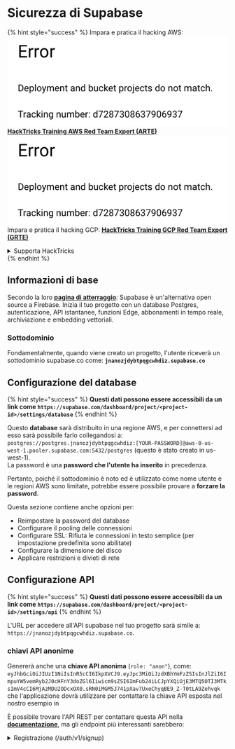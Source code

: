 # Sicurezza di Supabase

{% hint style="success" %}
Impara e pratica il hacking AWS:<img src="../.gitbook/assets/image (1) (1).png" alt="" data-size="line">[**HackTricks Training AWS Red Team Expert (ARTE)**](https://training.hacktricks.xyz/courses/arte)<img src="../.gitbook/assets/image (1) (1).png" alt="" data-size="line">\
Impara e pratica il hacking GCP: <img src="../.gitbook/assets/image (2).png" alt="" data-size="line">[**HackTricks Training GCP Red Team Expert (GRTE)**<img src="../.gitbook/assets/image (2).png" alt="" data-size="line">](https://training.hacktricks.xyz/courses/grte)

<details>

<summary>Supporta HackTricks</summary>

* Controlla i [**piani di abbonamento**](https://github.com/sponsors/carlospolop)!
* **Unisciti al** 💬 [**gruppo Discord**](https://discord.gg/hRep4RUj7f) o al [**gruppo telegram**](https://t.me/peass) o **seguici** su **Twitter** 🐦 [**@hacktricks\_live**](https://twitter.com/hacktricks\_live)**.**
* **Condividi trucchi di hacking inviando PR ai** [**HackTricks**](https://github.com/carlospolop/hacktricks) e [**HackTricks Cloud**](https://github.com/carlospolop/hacktricks-cloud) repos su github.

</details>
{% endhint %}

## Informazioni di base

Secondo la loro [**pagina di atterraggio**](https://supabase.com/): Supabase è un'alternativa open source a Firebase. Inizia il tuo progetto con un database Postgres, autenticazione, API istantanee, funzioni Edge, abbonamenti in tempo reale, archiviazione e embedding vettoriali.

### Sottodominio

Fondamentalmente, quando viene creato un progetto, l'utente riceverà un sottodominio supabase.co come: **`jnanozjdybtpqgcwhdiz.supabase.co`**

## **Configurazione del database**

{% hint style="success" %}
**Questi dati possono essere accessibili da un link come `https://supabase.com/dashboard/project/<project-id>/settings/database`**
{% endhint %}

Questo **database** sarà distribuito in una regione AWS, e per connettersi ad esso sarà possibile farlo collegandosi a: `postgres://postgres.jnanozjdybtpqgcwhdiz:[YOUR-PASSWORD]@aws-0-us-west-1.pooler.supabase.com:5432/postgres` (questo è stato creato in us-west-1).\
La password è una **password che l'utente ha inserito** in precedenza.

Pertanto, poiché il sottodominio è noto ed è utilizzato come nome utente e le regioni AWS sono limitate, potrebbe essere possibile provare a **forzare la password**.

Questa sezione contiene anche opzioni per:

* Reimpostare la password del database
* Configurare il pooling delle connessioni
* Configurare SSL: Rifiuta le connessioni in testo semplice (per impostazione predefinita sono abilitate)
* Configurare la dimensione del disco
* Applicare restrizioni e divieti di rete

## Configurazione API

{% hint style="success" %}
**Questi dati possono essere accessibili da un link come `https://supabase.com/dashboard/project/<project-id>/settings/api`**
{% endhint %}

L'URL per accedere all'API supabase nel tuo progetto sarà simile a: `https://jnanozjdybtpqgcwhdiz.supabase.co`.

### chiavi API anonime

Genererà anche una **chiave API anonima** (`role: "anon"`), come: `eyJhbGciOiJIUzI1NiIsInR5cCI6IkpXVCJ9.eyJpc3MiOiJzdXBhYmFzZSIsInJlZiI6ImpuYW5vemRyb2J0cHFnY3doZGl6Iiwicm9sZSI6ImFub24iLCJpYXQiOjE3MTQ5OTI3MTksImV4cCI6MjAzMDU2ODcxOX0.sRN0iMGM5J741pXav7UxeChyqBE9_Z-T0tLA9Zehvqk` che l'applicazione dovrà utilizzare per contattare la chiave API esposta nel nostro esempio in

È possibile trovare l'API REST per contattare questa API nella [**documentazione**](https://supabase.com/docs/reference/self-hosting-auth/returns-the-configuration-settings-for-the-gotrue-server), ma gli endpoint più interessanti sarebbero:

<details>

<summary>Registrazione (/auth/v1/signup)</summary>
```
POST /auth/v1/signup HTTP/2
Host: id.io.net
Content-Length: 90
X-Client-Info: supabase-js-web/2.39.2
Sec-Ch-Ua: "Not-A.Brand";v="99", "Chromium";v="124"
Sec-Ch-Ua-Mobile: ?0
Authorization: Bearer eyJhbGciOiJIUzI1NiIsInR5cCI6IkpXVCJ9.eyJpc3MiOiJzdXBhYmFzZSIsInJlZiI6ImpuYW5vemRyb2J0cHFnY3doZGl6Iiwicm9sZSI6ImFub24iLCJpYXQiOjE3MTQ5OTI3MTksImV4cCI6MjAzMDU2ODcxOX0.sRN0iMGM5J741pXav7UxeChyqBE9_Z-T0tLA9Zehvqk
User-Agent: Mozilla/5.0 (Windows NT 10.0; Win64; x64) AppleWebKit/537.36 (KHTML, like Gecko) Chrome/124.0.6367.60 Safari/537.36
Content-Type: application/json;charset=UTF-8
Apikey: eyJhbGciOiJIUzI1NiIsInR5cCI6IkpXVCJ9.eyJpc3MiOiJzdXBhYmFzZSIsInJlZiI6ImpuYW5vemRyb2J0cHFnY3doZGl6Iiwicm9sZSI6ImFub24iLCJpYXQiOjE3MTQ5OTI3MTksImV4cCI6MjAzMDU2ODcxOX0.sRN0iMGM5J741pXav7UxeChyqBE9_Z-T0tLA9Zehvqk
Sec-Ch-Ua-Platform: "macOS"
Accept: */*
Origin: https://cloud.io.net
Sec-Fetch-Site: same-site
Sec-Fetch-Mode: cors
Sec-Fetch-Dest: empty
Referer: https://cloud.io.net/
Accept-Encoding: gzip, deflate, br
Accept-Language: en-GB,en-US;q=0.9,en;q=0.8
Priority: u=1, i

{"email":"test@exmaple.com","password":"SomeCOmplexPwd239."}
```
</details>

<details>

<summary>Accesso (/auth/v1/token?grant_type=password)</summary>
```
POST /auth/v1/token?grant_type=password HTTP/2
Host: hypzbtgspjkludjcnjxl.supabase.co
Content-Length: 80
X-Client-Info: supabase-js-web/2.39.2
Sec-Ch-Ua: "Not-A.Brand";v="99", "Chromium";v="124"
Sec-Ch-Ua-Mobile: ?0
Authorization: Bearer eyJhbGciOiJIUzI1NiIsInR5cCI6IkpXVCJ9.eyJpc3MiOiJzdXBhYmFzZSIsInJlZiI6ImpuYW5vemRyb2J0cHFnY3doZGl6Iiwicm9sZSI6ImFub24iLCJpYXQiOjE3MTQ5OTI3MTksImV4cCI6MjAzMDU2ODcxOX0.sRN0iMGM5J741pXav7UxeChyqBE9_Z-T0tLA9Zehvqk
User-Agent: Mozilla/5.0 (Windows NT 10.0; Win64; x64) AppleWebKit/537.36 (KHTML, like Gecko) Chrome/124.0.6367.60 Safari/537.36
Content-Type: application/json;charset=UTF-8
Apikey: eyJhbGciOiJIUzI1NiIsInR5cCI6IkpXVCJ9.eyJpc3MiOiJzdXBhYmFzZSIsInJlZiI6ImpuYW5vemRyb2J0cHFnY3doZGl6Iiwicm9sZSI6ImFub24iLCJpYXQiOjE3MTQ5OTI3MTksImV4cCI6MjAzMDU2ODcxOX0.sRN0iMGM5J741pXav7UxeChyqBE9_Z-T0tLA9Zehvqk
Sec-Ch-Ua-Platform: "macOS"
Accept: */*
Origin: https://cloud.io.net
Sec-Fetch-Site: same-site
Sec-Fetch-Mode: cors
Sec-Fetch-Dest: empty
Referer: https://cloud.io.net/
Accept-Encoding: gzip, deflate, br
Accept-Language: en-GB,en-US;q=0.9,en;q=0.8
Priority: u=1, i

{"email":"test@exmaple.com","password":"SomeCOmplexPwd239."}
```
</details>

Quindi, ogni volta che scopri un cliente che utilizza supabase con il sottodominio che gli è stato assegnato (è possibile che un sottodominio dell'azienda abbia un CNAME sul loro sottodominio supabase), potresti provare a **creare un nuovo account nella piattaforma utilizzando l'API di supabase**.

### chiavi api segrete / service\_role

Una chiave API segreta verrà generata anche con **`role: "service_role"`**. Questa chiave API dovrebbe essere segreta perché sarà in grado di bypassare **Row Level Security**.

La chiave API appare così: `eyJhbGciOiJIUzI1NiIsInR5cCI6IkpXVCJ9.eyJpc3MiOiJzdXBhYmFzZSIsInJlZiI6ImpuYW5vemRyb2J0cHFnY3doZGl6Iiwicm9sZSI6InNlcnZpY2Vfcm9sZSIsImlhdCI6MTcxNDk5MjcxOSwiZXhwIjoyMDMwNTY4NzE5fQ.0a8fHGp3N_GiPq0y0dwfs06ywd-zhTwsm486Tha7354`

### Segreto JWT

Un **segreto JWT** verrà generato anche affinché l'applicazione possa **creare e firmare token JWT personalizzati**.

## Autenticazione

### Registrazioni

{% hint style="success" %}
Per **default**, supabase consentirà **ai nuovi utenti di creare account** nel tuo progetto utilizzando gli endpoint API precedentemente menzionati.
{% endhint %}

Tuttavia, questi nuovi account, per impostazione predefinita, **dovranno convalidare il loro indirizzo email** per poter accedere all'account. È possibile abilitare **"Consenti accessi anonimi"** per consentire alle persone di accedere senza verificare il loro indirizzo email. Questo potrebbe concedere accesso a **dati inaspettati** (ottengono i ruoli `public` e `authenticated`).\
Questa è un'idea molto cattiva perché supabase addebita per ogni utente attivo, quindi le persone potrebbero creare utenti e accedere e supabase addebiterà per questi:

<figure><img src="../.gitbook/assets/image (1) (1) (1) (1).png" alt=""><figcaption></figcaption></figure>

### Password e sessioni

È possibile indicare la lunghezza minima della password (per impostazione predefinita), i requisiti (nessuno per impostazione predefinita) e vietare l'uso di password compromesse.\
Si consiglia di **migliorare i requisiti poiché quelli predefiniti sono deboli**.

* Sessioni utente: È possibile configurare come funzionano le sessioni utente (timeout, 1 sessione per utente...)
* Protezione da bot e abusi: È possibile abilitare Captcha.

### Impostazioni SMTP

È possibile impostare un SMTP per inviare email.

### Impostazioni avanzate

* Imposta il tempo di scadenza per i token di accesso (3600 per impostazione predefinita)
* Imposta per rilevare e revocare i token di aggiornamento potenzialmente compromessi e timeout
* MFA: Indica quanti fattori MFA possono essere registrati contemporaneamente per utente (10 per impostazione predefinita)
* Max Direct Database Connections: Numero massimo di connessioni utilizzate per l'autenticazione (10 per impostazione predefinita)
* Max Request Duration: Tempo massimo consentito per una richiesta di autenticazione (10s per impostazione predefinita)

## Archiviazione

{% hint style="success" %}
Supabase consente **di archiviare file** e renderli accessibili tramite un URL (utilizza bucket S3).
{% endhint %}

* Imposta il limite di dimensione del file da caricare (il predefinito è 50MB)
* La connessione S3 è fornita con un URL come: `https://jnanozjdybtpqgcwhdiz.supabase.co/storage/v1/s3`
* È possibile **richiedere una chiave di accesso S3** che è formata da un `access key ID` (ad es. `a37d96544d82ba90057e0e06131d0a7b`) e una `secret access key` (ad es. `58420818223133077c2cec6712a4f909aec93b4daeedae205aa8e30d5a860628`)

## Funzioni Edge

È possibile **archiviare segreti** in supabase che saranno **accessibili dalle funzioni edge** (possono essere create e eliminate dal web, ma non è possibile accedere direttamente al loro valore).

{% hint style="success" %}
Impara e pratica il hacking AWS:<img src="../.gitbook/assets/image (1) (1).png" alt="" data-size="line">[**HackTricks Training AWS Red Team Expert (ARTE)**](https://training.hacktricks.xyz/courses/arte)<img src="../.gitbook/assets/image (1) (1).png" alt="" data-size="line">\
Impara e pratica il hacking GCP: <img src="../.gitbook/assets/image (2).png" alt="" data-size="line">[**HackTricks Training GCP Red Team Expert (GRTE)**<img src="../.gitbook/assets/image (2).png" alt="" data-size="line">](https://training.hacktricks.xyz/courses/grte)

<details>

<summary>Supporta HackTricks</summary>

* Controlla i [**piani di abbonamento**](https://github.com/sponsors/carlospolop)!
* **Unisciti al** 💬 [**gruppo Discord**](https://discord.gg/hRep4RUj7f) o al [**gruppo telegram**](https://t.me/peass) o **seguici** su **Twitter** 🐦 [**@hacktricks\_live**](https://twitter.com/hacktricks\_live)**.**
* **Condividi trucchi di hacking inviando PR ai** [**HackTricks**](https://github.com/carlospolop/hacktricks) e [**HackTricks Cloud**](https://github.com/carlospolop/hacktricks-cloud) repos di github.

</details>
{% endhint %}
